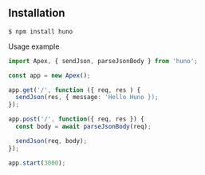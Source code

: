 ## Installation

```console
$ npm install huno
```

Usage example

```ts
import Apex, { sendJson, parseJsonBody } from 'huno';

const app = new Apex();

app.get('/', function ({ req, res ) {
  sendJson(res, { message: 'Hello Huno });
});

app.post('/', function({ req, res }) {
  const body = await parseJsonBody(req);

  sendJson(req, body);
});

app.start(3000);
```
